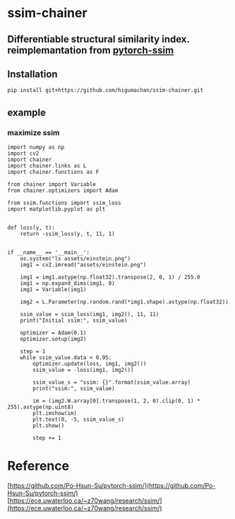 # ssim-chainer

## Differentiable structural similarity index. reimplemantation from [pytorch-ssim](https://github.com/Po-Hsun-Su/pytorch-ssim) 

## Installation

```sh
pip install git+https://github.com/higumachan/ssim-chainer.git
```

## example

### maximize ssim

```python3
import numpy as np
import cv2
import chainer
import chainer.links as L
import chainer.functions as F

from chainer import Variable
from chainer.optimizers import Adam

from ssim.functions import ssim_loss
import matplotlib.pyplot as plt


def loss(y, t):
    return -ssim_loss(y, t, 11, 1)


if __name__ == '__main__':
    os.system("ls assets/einstein.png")
    img1 = cv2.imread("assets/einstein.png")

    img1 = img1.astype(np.float32).transpose(2, 0, 1) / 255.0
    img1 = np.expand_dims(img1, 0)
    img1 = Variable(img1)

    img2 = L.Parameter(np.random.rand(*img1.shape).astype(np.float32))

    ssim_value = ssim_loss(img1, img2(), 11, 11)
    print("Initial ssim:", ssim_value)

    optimizer = Adam(0.1)
    optimizer.setup(img2)

    step = 1
    while ssim_value.data < 0.95:
        optimizer.update(loss, img1, img2())
        ssim_value = -loss(img1, img2())

        ssim_value_s = "ssim: {}".format(ssim_value.array)
        print("ssim:", ssim_value)

        im = (img2.W.array[0].transpose(1, 2, 0).clip(0, 1) * 255).astype(np.uint8)
        plt.imshow(im)
        plt.text(0, -5, ssim_value_s)
        plt.show()

        step += 1

```

# Reference

[https://github.com/Po-Hsun-Su/pytorch-ssim/](https://github.com/Po-Hsun-Su/pytorch-ssim/)
[https://ece.uwaterloo.ca/~z70wang/research/ssim/](https://ece.uwaterloo.ca/~z70wang/research/ssim/)
